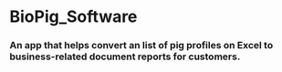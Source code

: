 # BioPig_Software
### An app that helps convert an list of pig profiles on Excel to business-related document reports for customers.
